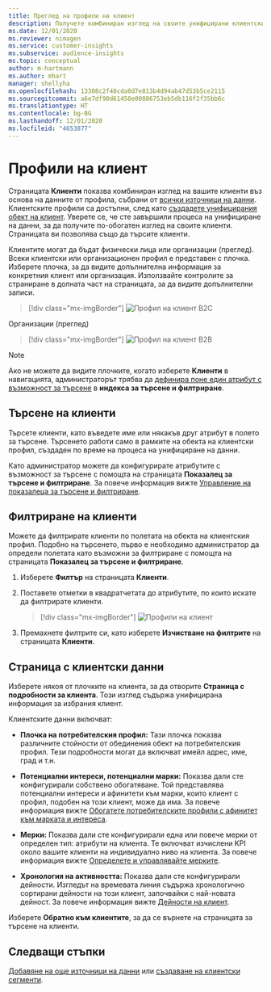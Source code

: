 ```yaml
---
title: Преглед на профили на клиент
description: Получете комбиниран изглед на своите унифицирани клиентски данни.
ms.date: 12/01/2020
ms.reviewer: nimagen
ms.service: customer-insights
ms.subservice: audience-insights
ms.topic: conceptual
author: m-hartmann
ms.author: mhart
manager: shellyha
ms.openlocfilehash: 13308c2f40cda0d7e813b4d94ab47d53b5ce2115
ms.sourcegitcommit: a6e7df90d61450e00886753eb5db116f2f35bb6c
ms.translationtype: HT
ms.contentlocale: bg-BG
ms.lasthandoff: 12/01/2020
ms.locfileid: "4653877"
---
```

# <a name="customer-profiles"></a>Профили на клиент

Страницата **Клиенти** показва комбиниран изглед на вашите клиенти въз основа на данните от профила, събрани от [всички източници на данни](data-sources.md). Клиентските профили са достъпни, след като [създадете унифицирания обект на клиент](data-unification.md). Уверете се, че сте завършили процеса на унифициране на данни, за да получите по-обогатен изглед на своите клиенти. Страницата ви позволява също да търсите клиенти.

Клиентите могат да бъдат физически лица или организации (преглед). Всеки клиентски или организационен профил е представен с плочка. Изберете плочка, за да видите допълнителна информация за конкретния клиент или организация. Използвайте контролите за страниране в долната част на страницата, за да видите допълнителни записи.

> [!div class="mx-imgBorder"] 
> ![Профил на клиент B2C](media/profiles-customers.png "Профил на клиент B2C")

Организации (преглед)
> [!div class="mx-imgBorder"] 
> ![Профил на клиент B2B](media/profile-customers-b2b.png "Профил на клиент B2B")

> [!NOTE]
> Ако не можете да видите плочките, когато изберете **Клиенти** в навигацията, администраторът трябва да [дефинира поне един атрибут с възможност за търсене](search-filter-index.md) в **индекса за търсене и филтриране**.

## <a name="search-for-customers"></a>Търсене на клиенти

Търсете клиенти, като въведете име или някакъв друг атрибут в полето за търсене. Търсенето работи само в рамките на обекта на клиентски профил, създаден по време на процеса на унифициране на данни.

Като администратор можете да конфигурирате атрибутите с възможност за търсене с помощта на страницата **Показалец за търсене и филтриране**. За повече информация вижте [Управление на показалеца за търсене и филтриране](search-filter-index.md).

## <a name="filter-customers"></a>Филтриране на клиенти

Можете да филтрирате клиенти по полетата на обекта на клиентския профил. Подобно на търсенето, първо е необходимо администратор да определи полетата като възможни за филтриране с помощта на страницата **Показалец за търсене и филтриране**.

1. Изберете **Филтър** на страницата **Клиенти**.

2. Поставете отметки в квадратчетата до атрибутите, по които искате да филтрирате клиенти.

   > [!div class="mx-imgBorder"] 
   > ![Профили на клиент](media/profiles-customers3.png "Профили на клиент")

3. Премахнете филтрите си, като изберете **Изчистване на филтрите** на страницата **Клиенти**.

##  <a name="customer-details-page"></a>Страница с клиентски данни

Изберете някоя от плочките на клиента, за да отворите **Страница с подробности за клиента**. Този изглед съдържа унифицирана информация за избрания клиент.

Клиентските данни включват:

-   **Плочка на потребителския профил:** Тази плочка показва различните стойности от обединения обект на потребителския профил. Тези подробности могат да включват имейл адрес, име, град и т.н. 

-   **Потенциални интереси, потенциални марки:** Показва дали сте конфигурирали собствено обогатяване. Той представлява потенциални интереси и афинитети към марки, които клиент с профил, подобен на този клиент, може да има. За повече информация вижте [Обогатете потребителските профили с афинитет към марката и интереса](enrichment-microsoft-graph.md).

-   **Мерки:** Показва дали сте конфигурирали една или повече мерки от определен тип: атрибути на клиента. Те включват изчислени KPI около вашите клиенти на индивидуално ниво на клиента. За повече информация вижте [Определете и управлявайте мерките](measures.md).

-   **Хронология на активността:** Показва дали сте конфигурирали дейности. Изгледът на времевата линия съдържа хронологично сортирани дейности на този клиент, започвайки с най-новата дейност. За повече информация вижте [Дейности на клиент](activities.md).

Изберете **Обратно към клиентите**, за да се върнете на страницата за търсене на клиенти.

## <a name="next-steps"></a>Следващи стъпки

[Добавяне на още източници на данни](data-sources.md) или [създаване на клиентски сегменти](segments.md).
